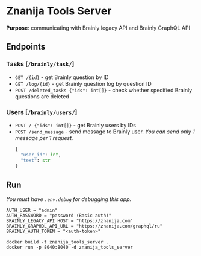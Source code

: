 # Znanija Tools Server

**Purpose**: communicating with Brainly legacy API and Brainly GraphQL API

## Endpoints
### Tasks [`/brainly/task/`]
* `GET /{id}` - get Brainly question by ID
* `GET /log/{id}` - get Brainly question log by question ID
* `POST /deleted_tasks {"ids": int[]}` - check whether specified Brainly questions are deleted

### Users [`/brainly/users/`]
* `POST / {"ids": int[]}` - get Brainly users by IDs
* `POST /send_message` - send message to Brainly user. *You can send only 1 message per 1 request.*
  ```py
  {
    "user_id": int,
    "text": str
  }
  ```

## Run

*You must have `.env.debug` for debugging this app.*
```env
AUTH_USER = "admin"
AUTH_PASSWORD = "password (Basic auth)"
BRAINLY_LEGACY_API_HOST = "https://znanija.com"
BRAINLY_GRAPHQL_API_URL = "https://znanija.com/graphql/ru"
BRAINLY_AUTH_TOKEN = "<auth-token>"
```

```
docker build -t znanija_tools_server .
docker run -p 8040:8040 -d znanija_tools_server
```
